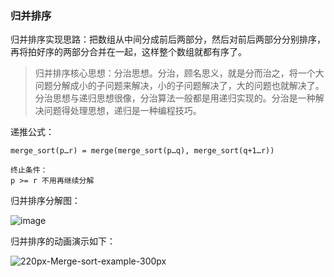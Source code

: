 ### 归并排序

归并排序实现思路：把数组从中间分成前后两部分，然后对前后两部分分别排序，再将拍好序的两部分合并在一起，这样整个数组就都有序了。

> 归并排序核心思想：分治思想。分治，顾名思义，就是分而治之，将一个大问题分解成小的子问题来解决，小的子问题解决了，大的问题也就解决了。分治思想与递归思想很像，分治算法一般都是用递归实现的。分治是一种解决问题得处理思想，递归是一种编程技巧。

递推公式：

```
merge_sort(p…r) = merge(merge_sort(p…q), merge_sort(q+1…r))

终止条件：
p >= r 不用再继续分解
```



归并排序分解图：

![image](https://user-images.githubusercontent.com/6022948/58553039-6d9f7880-8246-11e9-9790-16b2cd4f6cd9.png)

归并排序的动画演示如下：

![220px-Merge-sort-example-300px](https://user-images.githubusercontent.com/6022948/58552991-4f397d00-8246-11e9-9916-a7ef08d511e1.gif)